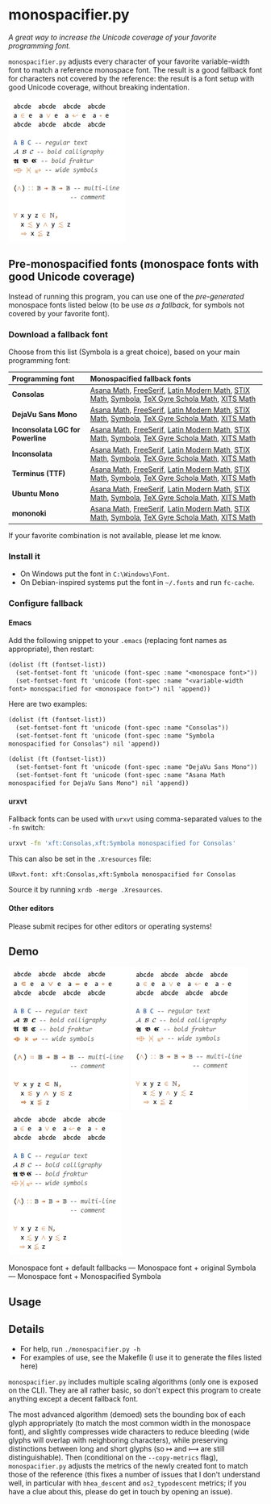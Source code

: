 # monospacifier.py

*A great way to increase the Unicode coverage of your favorite programming font.*

`monospacifier.py` adjusts every character of your favorite variable-width font to match a reference monospace font. The result is a good fallback font for characters not covered by the reference: the result is a font setup with good Unicode coverage, without breaking indentation.

![default vs monospacified](demo/symbola-loop.gif)

## Pre-monospacified fonts (monospace fonts with good Unicode coverage)

Instead of running this program, you can use one of the *pre-generated* monospace fonts listed below (to be use *as a fallback*, for symbols not covered by your favorite font).

### Download a fallback font

Choose from this list (Symbola is a great choice), based on your main programming font:

| Programming font                  | Monospacified fallback fonts                                                                                                                                                                                                                                                                                                                                                                                                                                                                                                                                                                                                                                                 |
|:----------------------------------|:-----------------------------------------------------------------------------------------------------------------------------------------------------------------------------------------------------------------------------------------------------------------------------------------------------------------------------------------------------------------------------------------------------------------------------------------------------------------------------------------------------------------------------------------------------------------------------------------------------------------------------------------------------------------------------|
| **Consolas**                      | [Asana Math](./fonts/Asana_monospacified_for_Consolas.ttf?raw=true), [FreeSerif](./fonts/FreeSerif_monospacified_for_Consolas.ttf?raw=true), [Latin Modern Math](./fonts/LatinModernMath_monospacified_for_Consolas.ttf?raw=true), [STIX Math](./fonts/STIXMath_monospacified_for_Consolas.ttf?raw=true), [Symbola](./fonts/Symbola_monospacified_for_Consolas.ttf?raw=true), [TeX Gyre Schola Math](./fonts/TeXGyreScholaMath_monospacified_for_Consolas.ttf?raw=true), [XITS Math](./fonts/XITSMath_monospacified_for_Consolas.ttf?raw=true)                                                                                                                               |
| **DejaVu Sans Mono**              | [Asana Math](./fonts/Asana_monospacified_for_DejaVuSansMono.ttf?raw=true), [FreeSerif](./fonts/FreeSerif_monospacified_for_DejaVuSansMono.ttf?raw=true), [Latin Modern Math](./fonts/LatinModernMath_monospacified_for_DejaVuSansMono.ttf?raw=true), [STIX Math](./fonts/STIXMath_monospacified_for_DejaVuSansMono.ttf?raw=true), [Symbola](./fonts/Symbola_monospacified_for_DejaVuSansMono.ttf?raw=true), [TeX Gyre Schola Math](./fonts/TeXGyreScholaMath_monospacified_for_DejaVuSansMono.ttf?raw=true), [XITS Math](./fonts/XITSMath_monospacified_for_DejaVuSansMono.ttf?raw=true)                                                                                     |
| **Inconsolata LGC for Powerline** | [Asana Math](./fonts/Asana_monospacified_for_InconsolataLGCForPowerline.ttf?raw=true), [FreeSerif](./fonts/FreeSerif_monospacified_for_InconsolataLGCForPowerline.ttf?raw=true), [Latin Modern Math](./fonts/LatinModernMath_monospacified_for_InconsolataLGCForPowerline.ttf?raw=true), [STIX Math](./fonts/STIXMath_monospacified_for_InconsolataLGCForPowerline.ttf?raw=true), [Symbola](./fonts/Symbola_monospacified_for_InconsolataLGCForPowerline.ttf?raw=true), [TeX Gyre Schola Math](./fonts/TeXGyreScholaMath_monospacified_for_InconsolataLGCForPowerline.ttf?raw=true), [XITS Math](./fonts/XITSMath_monospacified_for_InconsolataLGCForPowerline.ttf?raw=true) |
| **Inconsolata**                   | [Asana Math](./fonts/Asana_monospacified_for_Inconsolata.ttf?raw=true), [FreeSerif](./fonts/FreeSerif_monospacified_for_Inconsolata.ttf?raw=true), [Latin Modern Math](./fonts/LatinModernMath_monospacified_for_Inconsolata.ttf?raw=true), [STIX Math](./fonts/STIXMath_monospacified_for_Inconsolata.ttf?raw=true), [Symbola](./fonts/Symbola_monospacified_for_Inconsolata.ttf?raw=true), [TeX Gyre Schola Math](./fonts/TeXGyreScholaMath_monospacified_for_Inconsolata.ttf?raw=true), [XITS Math](./fonts/XITSMath_monospacified_for_Inconsolata.ttf?raw=true)                                                                                                          |
| **Terminus (TTF)**                | [Asana Math](./fonts/Asana_monospacified_for_TerminusTTF.ttf?raw=true), [FreeSerif](./fonts/FreeSerif_monospacified_for_TerminusTTF.ttf?raw=true), [Latin Modern Math](./fonts/LatinModernMath_monospacified_for_TerminusTTF.ttf?raw=true), [STIX Math](./fonts/STIXMath_monospacified_for_TerminusTTF.ttf?raw=true), [Symbola](./fonts/Symbola_monospacified_for_TerminusTTF.ttf?raw=true), [TeX Gyre Schola Math](./fonts/TeXGyreScholaMath_monospacified_for_TerminusTTF.ttf?raw=true), [XITS Math](./fonts/XITSMath_monospacified_for_TerminusTTF.ttf?raw=true)                                                                                                          |
| **Ubuntu Mono**                   | [Asana Math](./fonts/Asana_monospacified_for_UbuntuMono.ttf?raw=true), [FreeSerif](./fonts/FreeSerif_monospacified_for_UbuntuMono.ttf?raw=true), [Latin Modern Math](./fonts/LatinModernMath_monospacified_for_UbuntuMono.ttf?raw=true), [STIX Math](./fonts/STIXMath_monospacified_for_UbuntuMono.ttf?raw=true), [Symbola](./fonts/Symbola_monospacified_for_UbuntuMono.ttf?raw=true), [TeX Gyre Schola Math](./fonts/TeXGyreScholaMath_monospacified_for_UbuntuMono.ttf?raw=true), [XITS Math](./fonts/XITSMath_monospacified_for_UbuntuMono.ttf?raw=true)                                                                                                                 |
| **mononoki**                      | [Asana Math](./fonts/Asana_monospacified_for_mononoki.ttf?raw=true), [FreeSerif](./fonts/FreeSerif_monospacified_for_mononoki.ttf?raw=true), [Latin Modern Math](./fonts/LatinModernMath_monospacified_for_mononoki.ttf?raw=true), [STIX Math](./fonts/STIXMath_monospacified_for_mononoki.ttf?raw=true), [Symbola](./fonts/Symbola_monospacified_for_mononoki.ttf?raw=true), [TeX Gyre Schola Math](./fonts/TeXGyreScholaMath_monospacified_for_mononoki.ttf?raw=true), [XITS Math](./fonts/XITSMath_monospacified_for_mononoki.ttf?raw=true)                                                                                                                               |

If your favorite combination is not available, please let me know.

### Install it

* On Windows put the font in `C:\Windows\Font`.
* On Debian-inspired systems put the font in `~/.fonts` and run `fc-cache`.

### Configure fallback

#### Emacs

Add the following snippet to your `.emacs` (replacing font names as appropriate), then restart:

``` elisp
(dolist (ft (fontset-list))
  (set-fontset-font ft 'unicode (font-spec :name "<monospace font>"))
  (set-fontset-font ft 'unicode (font-spec :name "<variable-width font> monospacified for <monospace font>") nil 'append))
```

Here are two examples:

``` elisp
(dolist (ft (fontset-list))
  (set-fontset-font ft 'unicode (font-spec :name "Consolas"))
  (set-fontset-font ft 'unicode (font-spec :name "Symbola monospacified for Consolas") nil 'append))
```

```elisp
(dolist (ft (fontset-list))
  (set-fontset-font ft 'unicode (font-spec :name "DejaVu Sans Mono"))
  (set-fontset-font ft 'unicode (font-spec :name "Asana Math monospacified for DejaVu Sans Mono") nil 'append))
```

#### urxvt

Fallback fonts can be used with `urxvt` using comma-separated values to the `-fn` switch:

```bash
urxvt -fn 'xft:Consolas,xft:Symbola monospacified for Consolas'
```

This can also be set in the `.Xresources` file: 

```
URxvt.font: xft:Consolas,xft:Symbola monospacified for Consolas
```

Source it by running `xrdb -merge .Xresources`. 

#### Other editors

Please submit recipes for other editors or operating systems!

## Demo

![inconsistent fallbacks](demo/original.png) ![consistent fallback](demo/symbola.png) ![monospacified fallback](demo/symbola-monospacified.png)

Monospace font + default fallbacks — Monospace font + original Symbola — Monospace font + Monospacified Symbola

## Usage

## Details

* For help, run `./monospacifier.py -h`
* For examples of use, see the Makefile (I use it to generate the files listed here)

`monospacifier.py` includes multiple scaling algorithms (only one is exposed on the CLI). They are all rather basic, so don't expect this program to create anything except a decent fallback font.

The most advanced algorithm (demoed) sets the bounding box of each glyph appropriately (to match the most common width in the monospace font), and slightly compresses wide characters to reduce bleeding (wide glyphs will overlap with neighboring characters), while preserving distinctions between long and short glyphs (so ↦ and ⟼ are still distinguishable). Then (conditional on the `--copy-metrics` flag), `monospacifier.py` adjusts the metrics of the newly created font to match those of the reference (this fixes a number of issues that I don't understand well, in particular with `hhea_descent` and `os2_typodescent` metrics; if you have a clue about this, please do get in touch by opening an issue).
